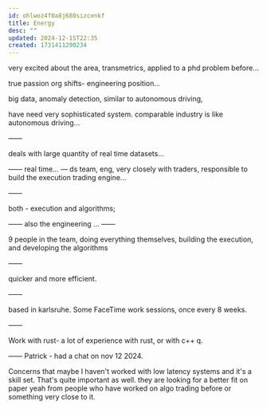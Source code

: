 ```yaml
---
id: ohlwoz4f0a8j680sizcenkf
title: Energy
desc: ""
updated: 2024-12-15T22:35
created: 1731411290234
---
```




very excited about the area, transmetrics, applied to a phd problem before…

true passion
org shifts- engineering position…



big data, anomaly detection, 
similar to autonomous driving,

have need very sophisticated system.
comparable industry is like autonomous driving…

——

deals with large quantity of real time datasets…

——
real time…
—
ds team, eng, very closely with traders, responsible to build the execution trading engine…

——

both - execution and algorithms;

——
also the engineering …
——

9 people in the team, doing everything themselves, building the execution, and developing the algorithms

——

quicker and more efficient.

——

based in karlsruhe. Some FaceTime work sessions, once every 8 weeks. 

——

Work with rust- a lot of experience with rust, or with c++ q.

——
Patrick - had a chat on nov 12 2024.


Concerns that maybe I haven't worked with low latency systems and it's a skill set. That's quite important as well. they are looking for a better fit on paper yeah from people who have worked on algo trading before or something very close to it.